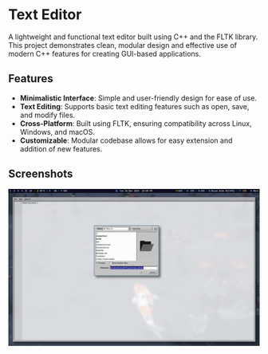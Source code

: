 # Text Editor

A lightweight and functional text editor built using C++ and the FLTK library. This project demonstrates clean, modular design and effective use of modern C++ features for creating GUI-based applications.

## Features

- **Minimalistic Interface**: Simple and user-friendly design for ease of use.
- **Text Editing**: Supports basic text editing features such as open, save, and modify files.
- **Cross-Platform**: Built using FLTK, ensuring compatibility across Linux, Windows, and macOS.
- **Customizable**: Modular codebase allows for easy extension and addition of new features.

## Screenshots

![Text Editor](./TextEditor_preview.png)
